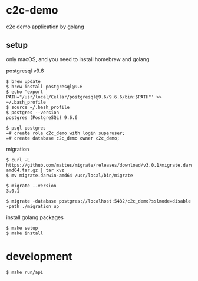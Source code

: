 # c2c-demo

c2c demo application by golang

## setup
only macOS, and you need to install homebrew and golang

postgresql v9.6
```
$ brew update
$ brew install postgresql@9.6
$ echo 'export PATH="/usr/local/Cellar/postgresql@9.6/9.6.6/bin:$PATH"' >> ~/.bash_profile
$ source ~/.bash_profile
$ postgres --version
postgres (PostgreSQL) 9.6.6

$ psql postgres
=# create role c2c_demo with login superuser;
=# create database c2c_demo owner c2c_demo;
```

migration
```
$ curl -L https://github.com/mattes/migrate/releases/download/v3.0.1/migrate.darwin-amd64.tar.gz | tar xvz
$ mv migrate.darwin-amd64 /usr/local/bin/migrate

$ migrate --version
3.0.1

$ migrate -database postgres://localhost:5432/c2c_demo?sslmode=disable -path ./migration up
```

install golang packages
```
$ make setup
$ make install
```

# development

```
$ make run/api
```
